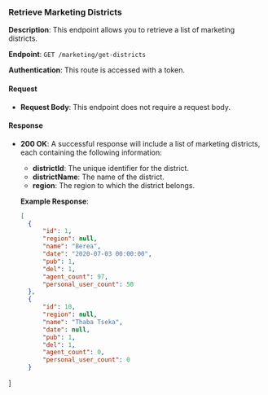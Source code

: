 ### Retrieve Marketing Districts

**Description**: This endpoint allows you to retrieve a list of marketing districts.

**Endpoint**: `GET /marketing/get-districts`

**Authentication**: This route is accessed with a token.

#### Request

- **Request Body**: This endpoint does not require a request body.

#### Response

- **200 OK**: A successful response will include a list of marketing districts, each containing the following information:

  - **districtId**: The unique identifier for the district.
  - **districtName**: The name of the district.
  - **region**: The region to which the district belongs.

  **Example Response**:

  ```json
  [
    {
        "id": 1,
        "region": null,
        "name": "Berea",
        "date": "2020-07-03 00:00:00",
        "pub": 1,
        "del": 1,
        "agent_count": 97,
        "personal_user_count": 50
    },
    {
        "id": 10,
        "region": null,
        "name": "Thaba Tseka",
        "date": null,
        "pub": 1,
        "del": 1,
        "agent_count": 0,
        "personal_user_count": 0
    }
]
